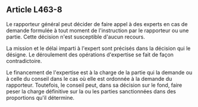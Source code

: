 Article L463-8
----
Le rapporteur général peut décider de faire appel à des experts en cas de
demande formulée à tout moment de l'instruction par le rapporteur ou une partie.
Cette décision n'est susceptible d'aucun recours.

La mission et le délai imparti à l'expert sont précisés dans la décision qui le
désigne. Le déroulement des opérations d'expertise se fait de façon
contradictoire.

Le financement de l'expertise est à la charge de la partie qui la demande ou à
celle du conseil dans le cas où elle est ordonnée à la demande du rapporteur.
Toutefois, le conseil peut, dans sa décision sur le fond, faire peser la charge
définitive sur la ou les parties sanctionnées dans des proportions qu'il
détermine.
